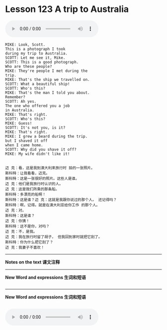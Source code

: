 # Lesson 123 A trip to Australia

​<audio id="audio" controls="" loop="loop">
    <source id="mp3" src="https://online1.tingclass.net/lesson/shi0529/0000/16/123.mp3"> 
</audio>

```
MIKE: Look, Scott.
This is a photograph I took
during my trip to Australia.
SCOTT: Let me see it, Mike.
SCOTT: This is a good photograph.
Who are these people?
MIKE: They're people I met during the
trip.
MIKE: That's the ship we travelled on.
SCOTT: What a beautiful ship!
SCOTT: Who's this?
MIKE: That's the man I told you about.
Remember?
SCOTT: Ah yes.
The one who offered you a job
in Australia.
MIKE: That's right.
SCOTT: Who's this?
MIKE: Guess!
SCOTT: It's not you, is it?
MIKE: That's right.
MIKE: I grew a beard during the trip.
but I shaved it off
when I came home.
SCOTT: Why did you shave it off?
MIKE: My wife didn't like it!


迈 克：看，这是我到澳大利来旅行时 拍的一张照片。
斯科特：让我看看，迈克。
斯科特：这是一张很好的照片。这些人是谁。
迈 克：他们是我旅行时认识的人。
迈 克：这是我们所乘的那条船。
斯科特：多漂亮的船啊！
斯科特：这是谁？迈 克：这就是我跟你说过的那个人。 还记得吗？
斯科特：啊，记得。就是在澳大利亚给你工作 的那个人。
迈 克：对。
斯科特：这是谁？
迈 克：你猜！
斯科特：这不是你，对吗？
迈 克：不，是我。
迈 克：我在旅行时留了胡子， 但我回到家时就把它刮了。
斯科特：你为什么把它刮了？
迈 克：我妻子不喜欢！
```
------------
**Notes on the text 课文注释**

-------------
**New Word and expressions 生词和短语**
```markdown

```
-------------

**New Word and expressions 生词和短语**
```markdown

```

<audio id="audio" controls="" loop="loop">
    <source id="mp3" src="https://i.xiao84.com/en-nce/1mp3-en/lesson124.mp3">
</audio>